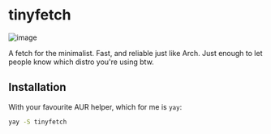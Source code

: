 # tinyfetch

![image](https://github.com/nikitarevenco/tinyfetch/assets/154856872/7e079401-ab22-4ca1-aba7-d1cebf533dd4)

A fetch for the minimalist. Fast, and reliable just like Arch. 
Just enough to let people know which distro you're using btw.

## Installation

With your favourite AUR helper, which for me is `yay`:
```bash
yay -S tinyfetch
```

